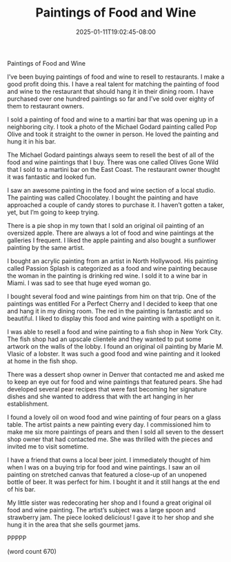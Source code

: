 ﻿---
title: "Paintings of Food and Wine"
date: 2025-01-11T19:02:45-08:00
description: "Buying Paintings Tips for Web Success"
featured_image: "/images/Buying Paintings.jpg"
tags: ["Buying Paintings"]
---

Paintings of Food and Wine

I’ve been buying paintings of food and wine to resell to restaurants.  I make a good profit doing this. I have a real talent for matching the painting of food and wine to the restaurant that should hang it in their dining room.  I have purchased over one hundred paintings so far and I’ve sold over eighty of them to restaurant owners.

I sold a painting of food and wine to a martini bar that was opening up in a neighboring city.  I took a photo of the Michael Godard painting called Pop Olive and took it straight to the owner in person.  He loved the painting and hung it in his bar.

The Michael Godard paintings always seem to resell the best of all of the food and wine paintings that I buy.  There was one called Olives Gone Wild that I sold to a martini bar on the East Coast.  The restaurant owner thought it was fantastic and looked fun.

I saw an awesome painting in the food and wine section of a local studio.  The painting was called Chocolatey.  I bought the painting and have approached a couple of candy stores to purchase it.  I haven’t gotten a taker, yet, but I’m going to keep trying.

There is a pie shop in my town that I sold an original oil painting of an oversized apple.  There are always a lot of food and wine paintings at the galleries I frequent.  I liked the apple painting and also bought a sunflower painting by the same artist.

I bought an acrylic painting from an artist in North Hollywood.  His painting called Passion Splash is categorized as a food and wine painting because the woman in the painting is drinking red wine.  I sold it to a wine bar in Miami.  I was sad to see that huge eyed woman go.

I bought several food and wine paintings from him on that trip.  One of the paintings was entitled For a Perfect Cherry and I decided to keep that one and hang it in my dining room.  The red in the painting is fantastic and so beautiful.  I liked to display this food and wine painting with a spotlight on it.

I was able to resell a food and wine painting to a fish shop in New York City.  The fish shop had an upscale clientele and they wanted to put some artwork on the walls of the lobby.  I found an original oil painting by Marie M. Vlasic of a lobster.  It was such a good food and wine painting and it looked at home in the fish shop.

There was a dessert shop owner in Denver that contacted me and asked me to keep an eye out for food and wine paintings that featured pears.  She had developed several pear recipes that were fast becoming her signature dishes and she wanted to address that with the art hanging in her establishment.

I found a lovely oil on wood food and wine painting of four pears on a glass table.  The artist paints a new painting every day.  I commissioned him to make me six more paintings of pears and then I sold all seven to the dessert shop owner that had contacted me.  She was thrilled with the pieces and invited me to visit sometime.

I have a friend that owns a local beer joint.  I immediately thought of him when I was on a buying trip for food and wine paintings.  I saw an oil painting on stretched canvas that featured a close-up of an unopened bottle of beer.  It was perfect for him.  I bought it and it still hangs at the end of his bar.

My little sister was redecorating her shop and I found a great original oil food and wine painting.  The artist’s subject was a large spoon and strawberry jam.  The piece looked delicious!  I gave it to her shop and she hung it in the area that she sells gourmet jams.

PPPPP

(word count 670)

